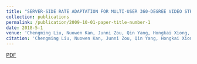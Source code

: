```yaml
---
title: "SERVER-SIDE RATE ADAPTATION FOR MULTI-USER 360-DEGREE VIDEO STREAMING"
collection: publications
permalink: /publication/2009-10-01-paper-title-number-1
date: 2018-5-1
venue: 'Chengming Liu, Nuowen Kan, Junni Zou, Qin Yang, Hongkai Xiong, "SERVER-SIDE RATE ADAPTATION FOR MULTI-USER 360-DEGREE VIDEO STREAMING",accepted by IEEE International Conference on Image Processing (ICIP)'
citation: 'Chengming Liu, Nuowen Kan, Junni Zou, Qin Yang, Hongkai Xiong, "SERVER-SIDE RATE ADAPTATION FOR MULTI-USER 360-DEGREE VIDEO STREAMING",accepted by IEEE International Conference on Image Processing (ICIP).'
---
```

[PDF](http://QinYang12.github.io/files/icip-18.pdf)
